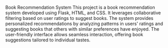 Book Recommendation System
This project is a book recommendation system developed using Flask, HTML, and CSS.
It leverages collaborative filtering based on user ratings to suggest books.
The system provides personalized recommendations by analyzing patterns in users' ratings and suggesting books that others with similar preferences have enjoyed.
The user-friendly interface allows seamless interaction, offering book suggestions tailored to individual tastes.
